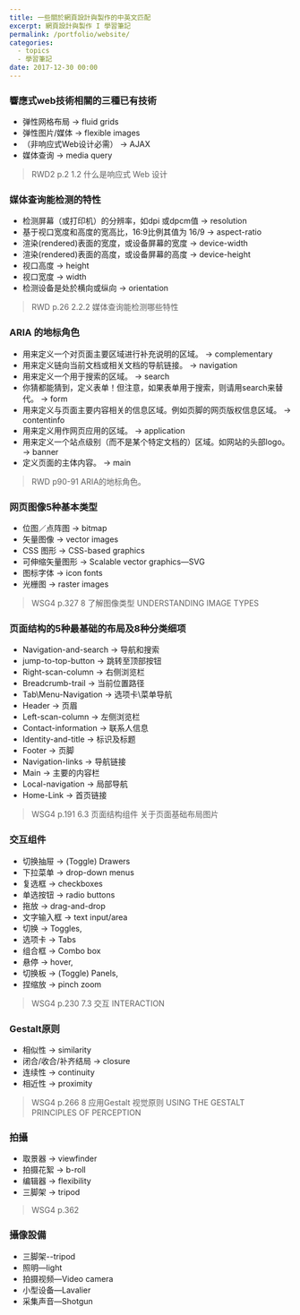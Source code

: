 ```yaml
---
title: 一些關於網頁設計與製作的中英文匹配
excerpt: 網頁設計與製作 I 學習筆記
permalink: /portfolio/website/
categories:
  - topics
  - 學習筆記
date: 2017-12-30 00:00
---
```




### 響應式web技術相關的三種已有技術

- 弹性网格布局 → fluid grids
- 弹性图片/媒体 → flexible images
- （非响应式Web设计必需） → AJAX
- 媒体查询 → media query

> RWD2  p.2  1.2  什么是响应式 Web 设计


### 媒体查询能检测的特性

- 检测屏幕（或打印机）的分辨率，如dpi 或dpcm值 → resolution
- 基于视口宽度和高度的宽高比，16:9比例其值为 16/9 → aspect-ratio
- 渲染(rendered)表面的宽度，或设备屏幕的宽度 → device-width
- 渲染(rendered)表面的高度，或设备屏幕的高度 → device-height
- 视口高度 → height
- 视口宽度 → width
- 检测设备是处於横向或纵向 → orientation

> RWD  p.26  2.2.2  媒体查询能检测哪些特性


### ARIA 的地标角色

- 用来定义一个对页面主要区域进行补充说明的区域。 → complementary
- 用来定义链向当前文档或相关文档的导航链接。 → navigation
- 用来定义一个用于搜索的区域。 → search
- 你猜都能猜到，定义表单！但注意，如果表单用于搜索，则请用search来替代。 → form
- 用来定义与页面主要内容相关的信息区域。例如页脚的网页版权信息区域。 → contentinfo
- 用来定义用作网页应用的区域。 → application
- 用来定义一个站点级别（而不是某个特定文档的）区域。如网站的头部logo。 → banner
- 定义页面的主体内容。 → main

> RWD  p90-91  ARIA的地标角色。


### 网页图像5种基本类型

- 位图／点阵图  → bitmap
- 矢量图像 → vector images
- CSS 图形 → CSS-based graphics
- 可伸缩矢量图形  → Scalable vector graphics—SVG
- 图标字体 → icon fonts
- 光栅图 → raster images

> WSG4  p.327  8  了解图像类型 UNDERSTANDING IMAGE TYPES

### 页面结构的5种最基础的布局及8种分类细项

- Navigation-and-search → 导航和搜索
- jump-to-top-button → 跳转至顶部按钮
- Right-scan-column → 右侧浏览栏
- Breadcrumb-trail → 当前位置路径
- Tab\Menu-Navigation → 选项卡\菜单导航
- Header → 页眉
- Left-scan-column → 左侧浏览栏
- Contact-information → 联系人信息
- Identity-and-title → 标识及标题
- Footer → 页脚
- Navigation-links → 导航链接
- Main → 主要的内容栏
- Local-navigation → 局部导航
- Home-Link → 首页链接

> WSG4  p.191  6.3  页面结构组件 关于页面基础布局图片


### 交互组件

- 切换抽屉 → (Toggle) Drawers
- 下拉菜单 → drop-down menus
- 复选框 → checkboxes
- 单选按钮 → radio buttons
- 拖放 → drag-and-drop
- 文字输入框 → text input/area
- 切换 → Toggles,
- 选项卡 → Tabs
- 组合框 → Combo box
- 悬停 → hover,
- 切换板 → (Toggle) Panels,
- 捏缩放 → pinch zoom

> WSG4  p.230  7.3  交互 INTERACTION


### Gestalt原则

- 相似性 → similarity
- 闭合/收合/补齐结局 → closure
- 连续性 → continuity
- 相近性 → proximity

> WSG4  p.266  8 应用Gestalt 视觉原则 USING THE GESTALT PRINCIPLES OF PERCEPTION


### 拍攝

- 取景器 → viewfinder
- 拍摄花絮 → b-roll
- 编辑器 → flexibility
- 三脚架 → tripod

> WSG4  p.362


### 攝像設備

- 三脚架--tripod
- 照明—light
- 拍摄视频—Video camera
- 小型设备—Lavalier
- 采集声音—Shotgun
